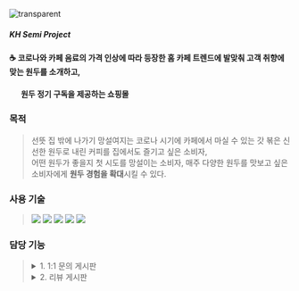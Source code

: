 ![transparent](https://capsule-render.vercel.app/api?type=transparent&fontColor=A97155&text=1DU1DU&height=60&fontSize=40&fontAlign=9)
##### KH Semi Project
#### :coffee: 코로나와 카페 음료의 가격 인상에 따라 등장한 홈 카페 트렌드에 발맞춰 고객 취향에 맞는 원두를 소개하고,
#### &emsp;&nbsp;&nbsp;원두 정기 구독을 제공하는 쇼핑몰
### 목적
> 선뜻 집 밖에 나가기 망설여지는 코로나 시기에 카페에서 마실 수 있는 갓 볶은 신선한 원두로 내린 커피를 집에서도 즐기고 싶은 소비자,  
> 어떤 원두가 좋을지 첫 시도를 망설이는 소비자, 매주 다양한 원두를 맛보고 싶은 소비자에게 **원두 경험을 확대**시킬 수 있다.
### 사용 기술
> <img src="https://img.shields.io/badge/Servlet-blue?style=flat-square&logo=Servlet&logoColor=white"/>
> <img src="https://img.shields.io/badge/JSP-black?style=flat-square&logo=JSP&logoColor=white"/>
> <img src="https://img.shields.io/badge/MyBatis-black?style=flat-square&logo=MyBatis&logoColor=white"/>
> <img src="https://img.shields.io/badge/JavaScript-F7DF1E?style=flat-square&logo=JavaScript&logoColor=white"/>
> <img src="https://img.shields.io/badge/jQuery-0769AD?style=flat-square&logo=jQuery&logoColor=white"/>
### 담당 기능
> <details>
> <summary>1. 1:1 문의 게시판</summary>
> &emsp;&emsp;<b style="color:purple;">구현 기능</b> : 문의 등록, 문의 내역 조회, 문의 상세 조회, 문의 삭제
> </details>
> <details>
> <summary>2. 리뷰 게시판</summary>
> &emsp;&emsp;<b style="color:purple;">구현 기능</b> : 리뷰 등록, 리뷰 내역 조회, 리뷰 상세 조회, 리뷰 수정, 리뷰 삭제
> </details>
